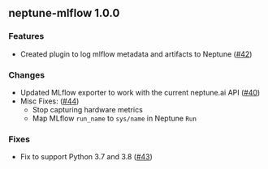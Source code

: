 ## neptune-mlflow 1.0.0

### Features
- Created plugin to log mlflow metadata and artifacts to Neptune ([#42](https://github.com/neptune-ai/neptune-mlflow/pull/42))

### Changes
- Updated MLflow exporter to work with the current neptune.ai API ([#40](https://github.com/neptune-ai/neptune-mlflow/pull/40))
- Misc Fixes: ([#44](https://github.com/neptune-ai/neptune-mlflow/pull/44))
    - Stop capturing hardware metrics
    - Map MLflow `run_name` to `sys/name` in Neptune `Run`

### Fixes
- Fix to support Python 3.7 and 3.8 ([#43](https://github.com/neptune-ai/neptune-mlflow/pull/43))
